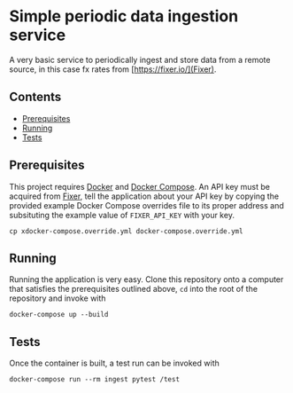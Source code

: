 # Simple periodic data ingestion service

A very basic service to periodically ingest and store data from a remote
source, in this case fx rates from [https://fixer.io/](Fixer).

## Contents
 - [Prerequisites](#prerequisites)
 - [Running](#running)
 - [Tests](#tests)

## Prerequisites
This project requires [Docker](https://docs.docker.com/install/) and
[Docker Compose](https://docs.docker.com/compose/install/). An API key must
be acquired from [Fixer](https://fixer.io/signup/free), tell the application
about your API key by copying the provided example Docker Compose overrides
file to its proper address and subsituting the example value of `FIXER_API_KEY`
with your key.

```
cp xdocker-compose.override.yml docker-compose.override.yml
```

## Running
Running the application is very easy. Clone this repository onto a computer
that satisfies the prerequisites outlined above, `cd` into the root of the
repository and invoke with
```
docker-compose up --build
```

## Tests
Once the container is built, a test run can be invoked with
```
docker-compose run --rm ingest pytest /test
```
